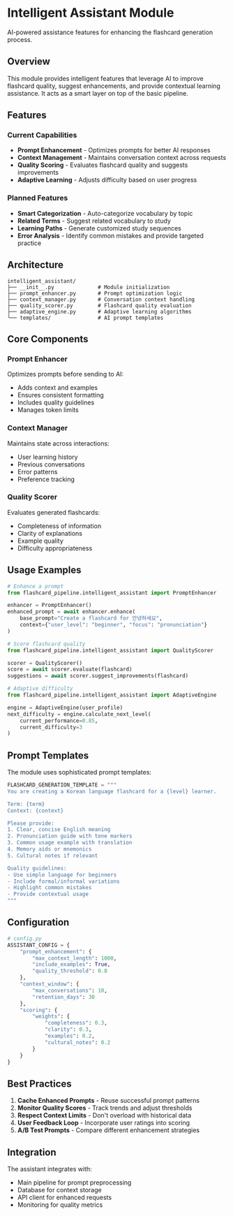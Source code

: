 # Intelligent Assistant Module

AI-powered assistance features for enhancing the flashcard generation process.

## Overview

This module provides intelligent features that leverage AI to improve flashcard quality, suggest enhancements, and provide contextual learning assistance. It acts as a smart layer on top of the basic pipeline.

## Features

### Current Capabilities
- **Prompt Enhancement** - Optimizes prompts for better AI responses
- **Context Management** - Maintains conversation context across requests
- **Quality Scoring** - Evaluates flashcard quality and suggests improvements
- **Adaptive Learning** - Adjusts difficulty based on user progress

### Planned Features
- **Smart Categorization** - Auto-categorize vocabulary by topic
- **Related Terms** - Suggest related vocabulary to study
- **Learning Paths** - Generate customized study sequences
- **Error Analysis** - Identify common mistakes and provide targeted practice

## Architecture

```
intelligent_assistant/
├── __init__.py              # Module initialization
├── prompt_enhancer.py       # Prompt optimization logic
├── context_manager.py       # Conversation context handling
├── quality_scorer.py        # Flashcard quality evaluation
├── adaptive_engine.py       # Adaptive learning algorithms
└── templates/               # AI prompt templates
```

## Core Components

### Prompt Enhancer
Optimizes prompts before sending to AI:
- Adds context and examples
- Ensures consistent formatting
- Includes quality guidelines
- Manages token limits

### Context Manager
Maintains state across interactions:
- User learning history
- Previous conversations
- Error patterns
- Preference tracking

### Quality Scorer
Evaluates generated flashcards:
- Completeness of information
- Clarity of explanations
- Example quality
- Difficulty appropriateness

## Usage Examples

```python
# Enhance a prompt
from flashcard_pipeline.intelligent_assistant import PromptEnhancer

enhancer = PromptEnhancer()
enhanced_prompt = await enhancer.enhance(
    base_prompt="Create a flashcard for 안녕하세요",
    context={"user_level": "beginner", "focus": "pronunciation"}
)

# Score flashcard quality
from flashcard_pipeline.intelligent_assistant import QualityScorer

scorer = QualityScorer()
score = await scorer.evaluate(flashcard)
suggestions = await scorer.suggest_improvements(flashcard)

# Adaptive difficulty
from flashcard_pipeline.intelligent_assistant import AdaptiveEngine

engine = AdaptiveEngine(user_profile)
next_difficulty = engine.calculate_next_level(
    current_performance=0.85,
    current_difficulty=3
)
```

## Prompt Templates

The module uses sophisticated prompt templates:

```python
FLASHCARD_GENERATION_TEMPLATE = """
You are creating a Korean language flashcard for a {level} learner.

Term: {term}
Context: {context}

Please provide:
1. Clear, concise English meaning
2. Pronunciation guide with tone markers
3. Common usage example with translation
4. Memory aids or mnemonics
5. Cultural notes if relevant

Quality guidelines:
- Use simple language for beginners
- Include formal/informal variations
- Highlight common mistakes
- Provide contextual usage
"""
```

## Configuration

```python
# config.py
ASSISTANT_CONFIG = {
    "prompt_enhancement": {
        "max_context_length": 1000,
        "include_examples": True,
        "quality_threshold": 0.8
    },
    "context_window": {
        "max_conversations": 10,
        "retention_days": 30
    },
    "scoring": {
        "weights": {
            "completeness": 0.3,
            "clarity": 0.3,
            "examples": 0.2,
            "cultural_notes": 0.2
        }
    }
}
```

## Best Practices

1. **Cache Enhanced Prompts** - Reuse successful prompt patterns
2. **Monitor Quality Scores** - Track trends and adjust thresholds
3. **Respect Context Limits** - Don't overload with historical data
4. **User Feedback Loop** - Incorporate user ratings into scoring
5. **A/B Test Prompts** - Compare different enhancement strategies

## Integration

The assistant integrates with:
- Main pipeline for prompt preprocessing
- Database for context storage
- API client for enhanced requests
- Monitoring for quality metrics